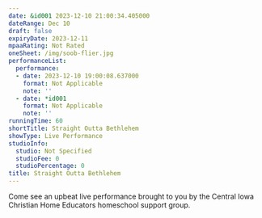 ```yaml
---
date: &id001 2023-12-10 21:00:34.405000
dateRange: Dec 10
draft: false
expiryDate: 2023-12-11
mpaaRating: Not Rated
oneSheet: /img/soob-flier.jpg
performanceList:
  performance:
  - date: 2023-12-10 19:00:08.637000
    format: Not Applicable
    note: ''
  - date: *id001
    format: Not Applicable
    note: ''
runningTime: 60
shortTitle: Straight Outta Bethlehem
showType: Live Performance
studioInfo:
  studio: Not Specified
  studioFee: 0
  studioPercentage: 0
title: Straight Outta Bethlehem
---
```


C﻿ome see an upbeat live performance brought to you by the Central Iowa Christian Home Educators homeschool support group.